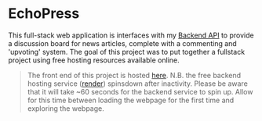 # EchoPress

This full-stack web application is interfaces with my [Backend API](https://github.com/Max1357531/nc-news) to provide a discussion board for news articles, complete with a commenting and 'upvoting' system. The goal of this project was to put together a fullstack project using free hosting resources available online.

> The front end of this project is hosted [here](https://nc-news-fe-vercel.vercel.app/).
> N.B. the free backend hosting service ([render](https://render.com/)) spinsdown after inactivity. Please be aware that it will take ~60 seconds for the backend service to spin up. Allow for this time between loading the webpage for the first time and exploring the webpage.


